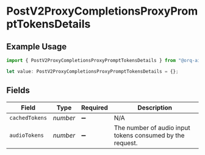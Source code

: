 # PostV2ProxyCompletionsProxyPromptTokensDetails

## Example Usage

```typescript
import { PostV2ProxyCompletionsProxyPromptTokensDetails } from "@orq-ai/node/models/operations";

let value: PostV2ProxyCompletionsProxyPromptTokensDetails = {};
```

## Fields

| Field                                                     | Type                                                      | Required                                                  | Description                                               |
| --------------------------------------------------------- | --------------------------------------------------------- | --------------------------------------------------------- | --------------------------------------------------------- |
| `cachedTokens`                                            | *number*                                                  | :heavy_minus_sign:                                        | N/A                                                       |
| `audioTokens`                                             | *number*                                                  | :heavy_minus_sign:                                        | The number of audio input tokens consumed by the request. |